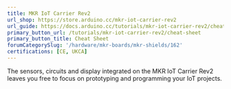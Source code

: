 ```yaml
---
title: MKR IoT Carrier Rev2
url_shop: https://store.arduino.cc/mkr-iot-carrier-rev2
url_guide: https://docs.arduino.cc/tutorials/mkr-iot-carrier-rev2/cheat-sheet
primary_button_url: /tutorials/mkr-iot-carrier-rev2/cheat-sheet
primary_button_title: Cheat Sheet
forumCategorySlug: '/hardware/mkr-boards/mkr-shields/162'
certifications: [CE, UKCA]
---
```


The sensors, circuits and display integrated on the MKR IoT Carrier Rev2 leaves you free to focus on prototyping and programming your IoT projects.